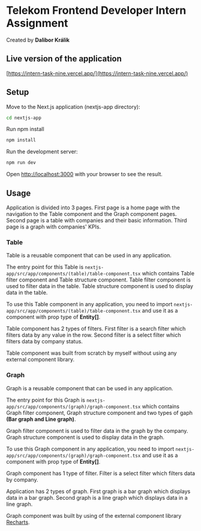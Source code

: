 # Telekom Frontend Developer Intern Assignment

Created by **Dalibor Králik**

## Live version of the application

[https://intern-task-nine.vercel.app/](https://intern-task-nine.vercel.app/)

## Setup

Move to the Next.js application (nextjs-app directory):

```bash
cd nextjs-app
```

Run npm install

```bash
npm install
```

Run the development server:

```bash
npm run dev
```

Open [http://localhost:3000](http://localhost:3000) with your browser to see the result.

## Usage

Application is divided into 3 pages. First page is a home page with the navigation to the Table component and the Graph component pages. Second page is a table with companies and their basic information. Third page is a graph with companies' KPIs.

### Table

Table is a reusable component that can be used in any application.

The entry point for this Table is `nextjs-app/src/app/components/(table)/table-component.tsx` which contains Table filter component and Table structure component.
Table filter component is used to filter data in the table. Table structure component is used to display data in the table.

To use this Table component in any application, you need to import `nextjs-app/src/app/components/(table)/table-component.tsx` and use it as a component with prop type of **Entity[]**.

Table component has 2 types of filters. First filter is a search filter which filters data by any value in the row. Second filter is a select filter which filters data by company status.

Table component was built from scratch by myself without using any external component library.

### Graph

Graph is a reusable component that can be used in any application.

The entry point for this Graph is `nextjs-app/src/app/components/(graph)/graph-component.tsx` which contains Graph filter component, Graph structure component and two types of gaph **(Bar graph and Line graph)**.

Graph filter component is used to filter data in the graph by the company. Graph structure component is used to display data in the graph.

To use this Graph component in any application, you need to import `nextjs-app/src/app/components/(graph)/graph-component.tsx` and use it as a component with prop type of **Entity[]**.

Graph component has 1 type of filter. Filter is a select filter which filters data by company.

Application has 2 types of graph. First graph is a bar graph which displays data in a bar graph. Second graph is a line graph which displays data in a line graph.

Graph component was built by using of the external component library [Recharts](https://recharts.org/en-US/).
